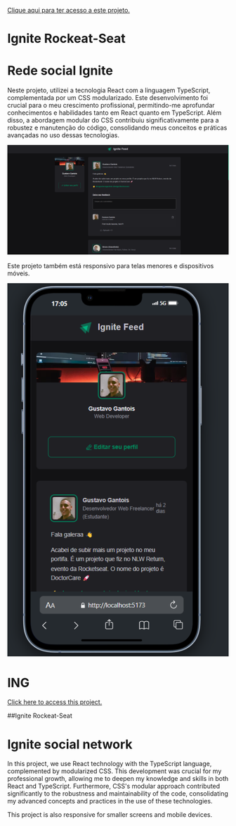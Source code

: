 <a href="https://ignite-project-rocket-seat-1.vercel.app/">Clique aqui para ter acesso a este projeto.</a>

<h1>Ignite Rockeat-Seat</h1>

<h1>Rede social Ignite</h1>


<p>Neste projeto, utilizei a tecnologia React com a linguagem TypeScript, complementada por um CSS modularizado. Este desenvolvimento foi crucial para o meu crescimento profissional, permitindo-me aprofundar conhecimentos e habilidades tanto em React quanto em TypeScript. Além disso, a abordagem modular do CSS contribuiu significativamente para a robustez e manutenção do código, consolidando meus conceitos e práticas avançadas no uso dessas tecnologias.<p>


![alt text](image.png)


<p>Este projeto também está responsivo para telas menores e dispositivos móveis.</p>


![alt text](image-1.png)



<h1>ING</h1>

<a href="https://ignite-project-rocket-seat-1.vercel.app/">Click here to access this project.</a>

##Ignite Rockeat-Seat

<h1>Ignite social network</h1>


<p>In this project, we use React technology with the TypeScript language, complemented by modularized CSS. This development was crucial for my professional growth, allowing me to deepen my knowledge and skills in both React and TypeScript. Furthermore, CSS's modular approach contributed significantly to the robustness and maintainability of the code, consolidating my advanced concepts and practices in the use of these technologies.<p>

<p>This project is also responsive for smaller screens and mobile devices.</p>

